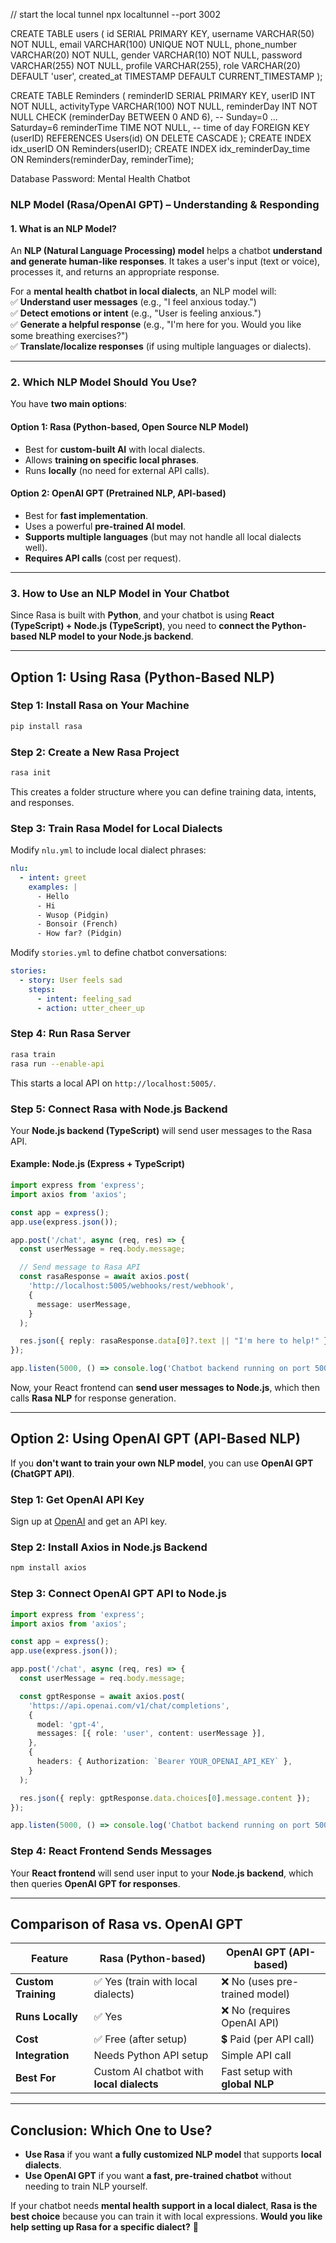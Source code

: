 // start the local tunnel
npx localtunnel --port 3002

CREATE TABLE users (
id SERIAL PRIMARY KEY,
username VARCHAR(50) NOT NULL,
email VARCHAR(100) UNIQUE NOT NULL,
phone_number VARCHAR(20) NOT NULL,
gender VARCHAR(10) NOT NULL,
password VARCHAR(255) NOT NULL,
profile VARCHAR(255),
role VARCHAR(20) DEFAULT 'user',
created_at TIMESTAMP DEFAULT CURRENT_TIMESTAMP
);

CREATE TABLE Reminders (
reminderID SERIAL PRIMARY KEY,
userID INT NOT NULL,
activityType VARCHAR(100) NOT NULL,
reminderDay INT NOT NULL CHECK (reminderDay BETWEEN 0 AND 6), -- Sunday=0 ... Saturday=6
reminderTime TIME NOT NULL, -- time of day
FOREIGN KEY (userID) REFERENCES Users(id) ON DELETE CASCADE
);
CREATE INDEX idx_userID ON Reminders(userID);
CREATE INDEX idx_reminderDay_time ON Reminders(reminderDay, reminderTime);

Database Password: Mental Health Chatbot

### **NLP Model (Rasa/OpenAI GPT) – Understanding & Responding**

#### **1. What is an NLP Model?**

An **NLP (Natural Language Processing) model** helps a chatbot **understand and generate human-like responses**. It takes a user's input (text or voice), processes it, and returns an appropriate response.

For a **mental health chatbot in local dialects**, an NLP model will:  
✅ **Understand user messages** (e.g., "I feel anxious today.")  
✅ **Detect emotions or intent** (e.g., "User is feeling anxious.")  
✅ **Generate a helpful response** (e.g., "I'm here for you. Would you like some breathing exercises?")  
✅ **Translate/localize responses** (if using multiple languages or dialects).

---

### **2. Which NLP Model Should You Use?**

You have **two main options**:

#### **Option 1: Rasa (Python-based, Open Source NLP Model)**

- Best for **custom-built AI** with local dialects.
- Allows **training on specific local phrases**.
- Runs **locally** (no need for external API calls).

#### **Option 2: OpenAI GPT (Pretrained NLP, API-based)**

- Best for **fast implementation**.
- Uses a powerful **pre-trained AI model**.
- **Supports multiple languages** (but may not handle all local dialects well).
- **Requires API calls** (cost per request).

---

### **3. How to Use an NLP Model in Your Chatbot**

Since Rasa is built with **Python**, and your chatbot is using **React (TypeScript) + Node.js (TypeScript)**, you need to **connect the Python-based NLP model to your Node.js backend**.

---

## **Option 1: Using Rasa (Python-Based NLP)**

### **Step 1: Install Rasa on Your Machine**

```bash
pip install rasa
```

### **Step 2: Create a New Rasa Project**

```bash
rasa init
```

This creates a folder structure where you can define training data, intents, and responses.

### **Step 3: Train Rasa Model for Local Dialects**

Modify `nlu.yml` to include local dialect phrases:

```yaml
nlu:
  - intent: greet
    examples: |
      - Hello
      - Hi
      - Wusop (Pidgin)
      - Bonsoir (French)
      - How far? (Pidgin)
```

Modify `stories.yml` to define chatbot conversations:

```yaml
stories:
  - story: User feels sad
    steps:
      - intent: feeling_sad
      - action: utter_cheer_up
```

### **Step 4: Run Rasa Server**

```bash
rasa train
rasa run --enable-api
```

This starts a local API on `http://localhost:5005/`.

### **Step 5: Connect Rasa with Node.js Backend**

Your **Node.js backend (TypeScript)** will send user messages to the Rasa API.

#### **Example: Node.js (Express + TypeScript)**

```ts
import express from 'express';
import axios from 'axios';

const app = express();
app.use(express.json());

app.post('/chat', async (req, res) => {
  const userMessage = req.body.message;

  // Send message to Rasa API
  const rasaResponse = await axios.post(
    'http://localhost:5005/webhooks/rest/webhook',
    {
      message: userMessage,
    }
  );

  res.json({ reply: rasaResponse.data[0]?.text || "I'm here to help!" });
});

app.listen(5000, () => console.log('Chatbot backend running on port 5000'));
```

Now, your React frontend can **send user messages to Node.js**, which then calls **Rasa NLP** for response generation.

---

## **Option 2: Using OpenAI GPT (API-Based NLP)**

If you **don't want to train your own NLP model**, you can use **OpenAI GPT (ChatGPT API)**.

### **Step 1: Get OpenAI API Key**

Sign up at [OpenAI](https://openai.com/) and get an API key.

### **Step 2: Install Axios in Node.js Backend**

```bash
npm install axios
```

### **Step 3: Connect OpenAI GPT API to Node.js**

```ts
import express from 'express';
import axios from 'axios';

const app = express();
app.use(express.json());

app.post('/chat', async (req, res) => {
  const userMessage = req.body.message;

  const gptResponse = await axios.post(
    'https://api.openai.com/v1/chat/completions',
    {
      model: 'gpt-4',
      messages: [{ role: 'user', content: userMessage }],
    },
    {
      headers: { Authorization: `Bearer YOUR_OPENAI_API_KEY` },
    }
  );

  res.json({ reply: gptResponse.data.choices[0].message.content });
});

app.listen(5000, () => console.log('Chatbot backend running on port 5000'));
```

### **Step 4: React Frontend Sends Messages**

Your **React frontend** will send user input to your **Node.js backend**, which then queries **OpenAI GPT for responses**.

---

## **Comparison of Rasa vs. OpenAI GPT**

| Feature             | **Rasa (Python-based)**                   | **OpenAI GPT (API-based)**     |
| ------------------- | ----------------------------------------- | ------------------------------ |
| **Custom Training** | ✅ Yes (train with local dialects)        | ❌ No (uses pre-trained model) |
| **Runs Locally**    | ✅ Yes                                    | ❌ No (requires OpenAI API)    |
| **Cost**            | ✅ Free (after setup)                     | 💲 Paid (per API call)         |
| **Integration**     | Needs Python API setup                    | Simple API call                |
| **Best For**        | Custom AI chatbot with **local dialects** | Fast setup with **global NLP** |

---

## **Conclusion: Which One to Use?**

- **Use Rasa** if you want **a fully customized NLP model** that supports **local dialects**.
- **Use OpenAI GPT** if you want **a fast, pre-trained chatbot** without needing to train NLP yourself.

If your chatbot needs **mental health support in a local dialect**, **Rasa is the best choice** because you can train it with local expressions. **Would you like help setting up Rasa for a specific dialect?** 🚀
